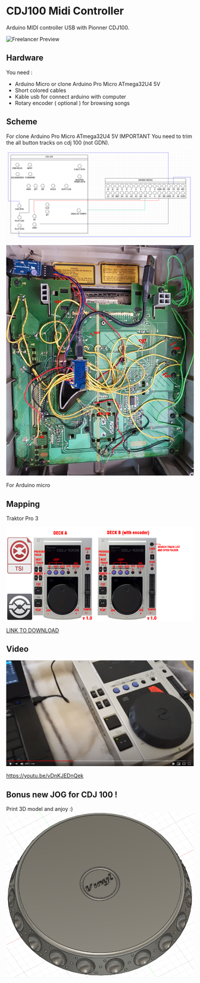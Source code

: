 # CDJ100 Midi Controller
Arduino MIDI controller USB with Pionner CDJ100.

![Freelancer Preview](https://github.com/Lukaszm328/ArduinoMidiControllerUsb/blob/master/Images/CDJ100Arduino.png?raw=true)

## Hardware
You need :
- Arduino Micro or clone Arduino Pro Micro ATmega32U4 5V
- Short colored cables
- Kable usb for connect arduino with computer
- Rotary encoder ( optional ) for browsing songs

## Scheme
For clone Arduino Pro Micro ATmega32U4 5V
IMPORTANT
You need to trim the all button tracks on cdj 100 (not GDN).

![Freelancer Preview](https://github.com/Lukaszm328/CDJ100MidiController/blob/master/Images/Arduino-scheme.png?raw=true)

![Freelancer Preview](
https://github.com/Lukaszm328/CDJ100MidiController/blob/master/Images/CDJ%20100.png?raw=true)

For Arduino micro

## Mapping
Traktor Pro 3

![Freelancer Preview](https://github.com/Lukaszm328/CDJ100MidiController/blob/master/Images/CDJ-100-A-B-MAPPING.png?raw=true)

[LINK TO DOWNLOAD](https://github.com/Lukaszm328/CDJ100MidiController/tree/master/Mapping/Traktor%20Pro%203)
 
## Video

![Freelancer Preview](https://github.com/Lukaszm328/CDJ100MidiController/blob/master/Images/cdj100-midi-video.png?raw=true)

https://youtu.be/vDnKJEDnQek

## Bonus new JOG for CDJ 100 !
Print 3D model and anjoy :)
![Freelancer Preview](https://github.com/Lukaszm328/CDJ100MidiController/blob/master/Images/CDJ100-new-jog.png?raw=true)
